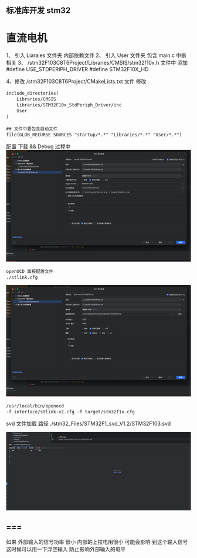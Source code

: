 ## 标准库开发 stm32
# 直流电机

1、 引入 Liaraies 文件夹
    内部依赖文件
2、 引入 User 文件夹 包含
    main.c
    中断相关
3、  /stm32F103C8T6Project/Libraries/CMSIS/stm32f10x.h 文件中 添加
    #define USE_STDPERIPH_DRIVER
    #define STM32F10X_HD

4、修改  /stm32F103C8T6Project/CMakeLists.txt 文件
    修改

    include_directories(
        Libraries/CMSIS
        Libraries/STM32F10x_StdPeriph_Driver/inc
        User
    )
    
    ## 文件中要包含启动文件
    file(GLOB_RECURSE SOURCES "startup/*.*" "Libraries/*.*" "User/*.*")

    

配置 下载 && Debug 过程中
![GDB.png](readmeFile%2FGDB.png)

    openOCD 面板配置文件
    ./stlink.cfg

![OCD.png](readmeFile%2FOCD.png)

    /usr/local/bin/openocd
    -f interface/stlink-v2.cfg -f target/stm32f1x.cfg
   


svd 文件加载
 路径 ./stm32_Files/STM32F1_svd_V1.2/STM32F103.svd

![svd文件加载.png](readmeFile%2Fsvd%E6%96%87%E4%BB%B6%E5%8A%A0%E8%BD%BD.png)




## ===

如果 外部输入的信号功率 很小
内部的上拉电阻很小 可能会影响 到这个输入信号
这时候可以用一下浮空输入 防止影响外部输入的电平
